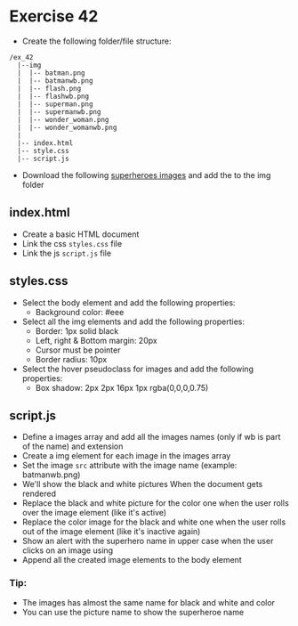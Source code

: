 # Exercise 42

- Create the following folder/file structure:

```
/ex_42
  |--img
  |  |-- batman.png
  |  |-- batmanwb.png
  |  |-- flash.png
  |  |-- flashwb.png
  |  |-- superman.png
  |  |-- supermanwb.png
  |  |-- wonder_woman.png
  |  |-- wonder_womanwb.png
  |
  |-- index.html
  |-- style.css
  |-- script.js
```

- Download the following [superheroes images](../../resources/images/js-browser/) and add the to the img folder

## index.html

- Create a basic HTML document
- Link the css `styles.css` file
- Link the js `script.js` file

## styles.css

- Select the body element and add the following properties:
  - Background color: #eee
- Select all the img elements and add the following properties:
  - Border: 1px solid black
  - Left, right & Bottom margin: 20px
  - Cursor must be pointer
  - Border radius: 10px
- Select the hover pseudoclass for images and add the following properties:
  - Box shadow: 2px 2px 16px 1px rgba(0,0,0,0.75)

## script.js

- Define a images array and add all the images names (only if wb is part of the name) and extension
- Create a img element for each image in the images array
- Set the image `src` attribute with the image name (example: batmanwb.png)
- We'll show the black and white pictures When the document gets rendered
- Replace the black and white picture for the color one when the user rolls over the image element (like it's active)
- Replace the color image for the black and white one when the user rolls out of the image element (like it's inactive again)
- Show an alert with the superhero name in upper case when the user clicks on an image using
- Append all the created image elements to the body element

### Tip:

- The images has almost the same name for black and white and color
- You can use the picture name to show the superheroe name
